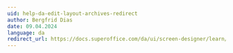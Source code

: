 ```yaml
---
uid: help-da-edit-layout-archives-redirect
author: Bergfrid Dias
date: 09.04.2024
language: da
redirect_url: https://docs.superoffice.com/da/ui/screen-designer/learn/working-with-archives.html
---
```

